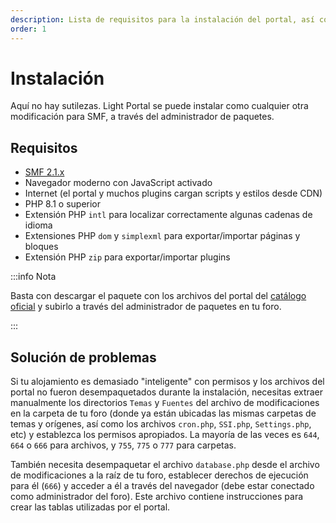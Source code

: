 ```yaml
---
description: Lista de requisitos para la instalación del portal, así como soluciones a posibles problemas
order: 1
---
```


# Instalación

Aquí no hay sutilezas. Light Portal se puede instalar como cualquier otra modificación para SMF, a través del administrador de paquetes.

## Requisitos

- [SMF 2.1.x](https://download.simplemachines.org)
- Navegador moderno con JavaScript activado
- Internet (el portal y muchos plugins cargan scripts y estilos desde CDN)
- PHP 8.1 o superior
- Extensión PHP `intl` para localizar correctamente algunas cadenas de idioma
- Extensiones PHP `dom` y `simplexml` para exportar/importar páginas y bloques
- Extensión PHP `zip` para exportar/importar plugins

:::info Nota

Basta con descargar el paquete con los archivos del portal del [catálogo oficial](https://custom.simplemachines.org/mods/index.php?mod=4244) y subirlo a través del administrador de paquetes en tu foro.

:::

## Solución de problemas

Si tu alojamiento es demasiado "inteligente" con permisos y los archivos del portal no fueron desempaquetados durante la instalación, necesitas extraer manualmente los directorios `Temas` y `Fuentes` del archivo de modificaciones en la carpeta de tu foro (donde ya están ubicadas las mismas carpetas de temas y orígenes, así como los archivos `cron.php`, `SSI.php`, `Settings.php`, etc) y establezca los permisos apropiados. La mayoría de las veces es `644`, `664` o `666` para archivos, y `755`, `775` o `777` para carpetas.

También necesita desempaquetar el archivo `database.php` desde el archivo de modificaciones a la raíz de tu foro, establecer derechos de ejecución para él (`666`) y acceder a él a través del navegador (debe estar conectado como administrador del foro). Este archivo contiene instrucciones para crear las tablas utilizadas por el portal.
